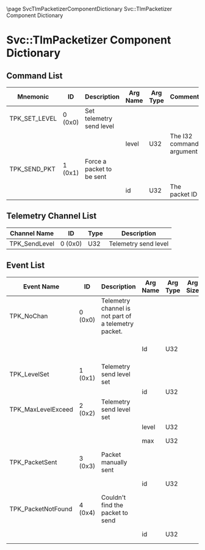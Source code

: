 \page SvcTlmPacketizerComponentDictionary Svc::TlmPacketizer Component Dictionary
# Svc::TlmPacketizer Component Dictionary

## Command List

|Mnemonic|ID|Description|Arg Name|Arg Type|Comment
|---|---|---|---|---|---|
|TPK_SET_LEVEL|0 (0x0)|Set telemetry send level| | |
| | | |level|U32|The I32 command argument|
|TPK_SEND_PKT|1 (0x1)|Force a packet to be sent| | |
| | | |id|U32|The packet ID|

## Telemetry Channel List

|Channel Name|ID|Type|Description|
|---|---|---|---|
|TPK_SendLevel|0 (0x0)|U32|Telemetry send level|

## Event List

|Event Name|ID|Description|Arg Name|Arg Type|Arg Size|Description
|---|---|---|---|---|---|---|
|TPK_NoChan|0 (0x0)|Telemetry channel is not part of a telemetry packet.| | | | |
| | | |Id|U32||The telemetry ID|
|TPK_LevelSet|1 (0x1)|Telemetry send level set| | | | |
| | | |id|U32||The level|
|TPK_MaxLevelExceed|2 (0x2)|Telemetry send level set| | | | |
| | | |level|U32||The level|
| | | |max|U32||The max packet level|
|TPK_PacketSent|3 (0x3)|Packet manually sent| | | | |
| | | |id|U32||The packet ID|
|TPK_PacketNotFound|4 (0x4)|Couldn't find the packet to send| | | | |
| | | |id|U32||The packet ID|
